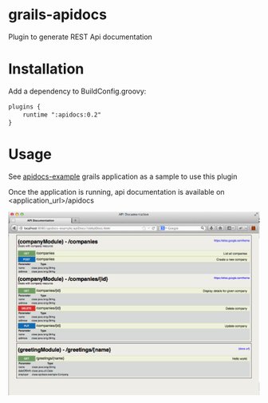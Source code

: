 grails-apidocs
==============

Plugin to generate REST Api documentation


Installation
=============

Add a dependency to BuildConfig.groovy:

    plugins {
        runtime ":apidocs:0.2"
    }

Usage
======

See [apidocs-example][1] grails application as a sample to use this plugin

[1]: https://github.com/namuan/apidocs-example

Once the application is running, api documentation is available on <application_url>/apidocs

<img src="site-assets/images/sample_page.png" >
